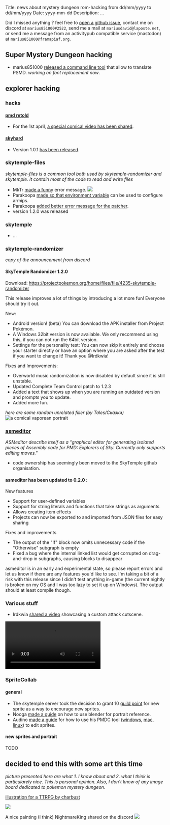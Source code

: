 Title: news about mystery dungeon rom-hacking from dd/mm/yyyy to dd/mm/yyyy
Date: yyyy-mm-dd
Description: ...

Did I missed anything ? feel free to [open a github issue](https://github.com/marius851000/pmd_hack_weekly/issues), contact me on discord at ``marius851000#2522``, send me a mail at ``mariusdavid@laposte.net``, or send me a message from an activitypub compatible service (mastodon) at ``marius851000@framapiaf.org``.

## Super Mystery Dungeon hacking
- marius851000 [released a command line tool](https://github.com/marius851000/pmdtranslate) that allow to translate PSMD. *working on font replacement now*.

## explorer hacking
### hacks
#### [pmd retold](https://www.youtube.com/channel/UCZQvdMRXAbkIvsvLUX3RTkg)
- For the 1st april, [a special comical video has been shared](https://youtu.be/1bkErOonjTs).

#### [skyhard](https://skytemple.org/...)
- Version 1.0.1 [has been released](https://www.mediafire.com/file/ugnaff4azabu8pp/SkyHard_1.0.1.zip/file).

### skytemple-files
*skytemple-files is a common tool both used by skytemple-randomizer and skytemple. It contain most of the code to read and write files*
- MkTr [made a funny](https://github.com/SkyTemple/skytemple-files/pull/98) error message.
![](./images/06-funnypr.png)
- Parakoopa [made so that environment variable](https://github.com/SkyTemple/skytemple-files/commit/05961a89e2463c731bbc169e427a6d358156eb82) can be used to configure armips.
- Parakoopa [added better error message for the patcher](https://github.com/SkyTemple/skytemple-files/commit/4cc5f0f480a4fdc4a3744a85a84404996ad5cbd2).
- version 1.2.0 was released
### skytemple
- ...

### skytemple-randomizer
*copy of the announcement from discord*
#### SkyTemple Randomizer 1.2.0
Download: https://projectpokemon.org/home/files/file/4235-skytemple-randomizer

This release improves a lot of things by introducing a lot more fun! Everyone should try it out.

New:
- Android version! (beta) You can download the APK installer from Project Pokémon.
- A Windows 32bit version is now available. We only recommend using this, if you can not run the 64bit version.
- Settings for the personality test: You can now skip it entirely and choose your starter directly or have an option where you are asked after the test if you want to change it! Thank you @Irdkwia!

Fixes and Improvements:
- Overworld music randomization is now disabled by default since it is still unstable.
- Updated Complete Team Control patch to 1.2.3
- Added a text that shows up when you are running an outdated version and prompts you to update.
- Added more fun.

*here are some random unrelated filler (by Tales/Сказки)*
![a comical vaporean portrait](./images/06-filler1.png)

### [asmeditor](https://asmeditor.skytemple.org/)
*ASMeditor describe itself as a "graphical editor for generating isolated pieces of Assembly code for PMD: Explorers of Sky. Currently only supports editing moves."*

- code ownership has seemingly been moved to the SkyTemple github organisation.
#### asmeditor has been updated to 0.2.0 :

New features
- Support for user-defined variables
- Support for string literals and functions that take strings as arguments
- Allows creating item effects
- Projects can now be exported to and imported from JSON files for easy sharing

Fixes and improvements
- The output of the "If" block now omits unnecessary code if the "Otherwise" subgraph is empty
- Fixed a bug where the internal linked list would get corrupted on drag-and-drop in subgraphs, causing blocks to disappear

asmeditor is in an early and experimental state, so please report errors and let us know if there are any features you'd like to see.
I'm taking a bit of a risk with this release since I didn't test anything in-game (the current nightly is broken on my OS and I was too lazy to set it up on Windows). The output should at least compile though.

### Various stuff
- Irdkwia [shared a video](./videos/06-NothingHappened) showcasing a custom attack cutscene.

<video controls>
  <source src="./videos/06-NothingHappened.mp4" type="video/mp4">
</video>

### SpriteCollab
#### general
- The skytemple server took the decision to grant 10 [guild point](https://hacks.skytemple.org/guildpoints) for new sprite as a way to encourage new sprites.
- Nooga [made a guide](https://docs.google.com/presentation/d/e/2PACX-1vSx2rZC0lkUro1YigF0mol-yfIb5AhV6_myxrlpYdgiZUZ_Zk5VHE7oa0f4VceEOeQeDCI1cHce21hA/pub?start=false&loop=false&delayms=60000) on how to use blender for portrait reference.
- Audino [made a guide](https://docs.google.com/document/d/1KR3Dag-fN3omDJXDXZS-6SPf6b7ARqGCfGnjCRbbJ1M/edit#) for how to use his PMDC tool ([windows](https://www.mediafire.com/file/c0i4ganc03q3fjh/PMDC-win.zip/file), [mac](https://www.mediafire.com/file/zxs4db0bwbqe3wa/PMDC-osx.zip/file), [linux](https://www.mediafire.com/file/akclbo4dbf7ewmp/PMDC-linux.zip/file)) to edit sprites.

#### new sprites and portrait
TODO



## decided to end this with some art this time
*picture presented here are what 1. I know about and 2. what I think is particularely nice. This is personal opinion. Also, I don't know of any image board dedicated to pokemon mystery dungeon*.

[illustration for a TTRPG by charbust](reddit.com/r/MysteryDungeon/comments/mi6c55/art_by_charburst_i_commissioned_for_our_pmd/)

![](./images/06-rp.jpg)

A nice painting (I think) NightmareKing shared on the discord
![](./images/06-NightmareKing.png)